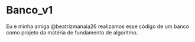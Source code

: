 # Banco_v1
Eu e minha amiga @beatrizmanaia26 realizamos esse código de um banco como projeto da matéria de fundamento de algoritmo.
